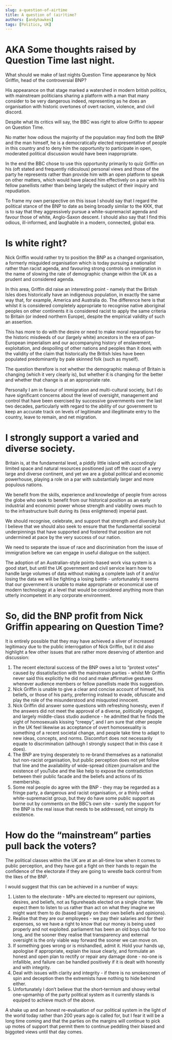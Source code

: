```yaml
---
slug: a-question-of-airtime
title: A question of (air)time?
authors: [andyhawkes]
tags: [Politics, UK]
---
```


# AKA Some thoughts raised by Question Time last night.

What should we make of last nights Question Time appearance by Nick Griffin, head of the controversial BNP?

His appearance on that stage marked a watershed in modern british politics, with mainstream politicians sharing a platform with a man that many consider to be very dangerous indeed, representing as he does an organisation with historic overtones of overt racism, violence, and civil discord.

<!-- truncate -->

Despite what its critics will say, the BBC was right to allow Griffin to appear on Question Time.

No matter how odious the majority of the population may find both the BNP and the man himself, he is a democratically elected representative of people in this country and to deny him the opportunity to participate in open, moderated political discussion would have been inappropriate.

In the end the BBC chose to use this opportunity primarily to quiz Griffin on his (oft stated and frequently ridiculous) personal views and those of the party he represents rather than provide him with an open platform to speak on other matters, which would have placed him effectively on a par with his fellow panellists rather than being largely the subject of their inquiry and repudiation.

To frame my own perspective on this issue I should say that I regard the political stance of the BNP to date as being broadly similar to the KKK, that is to say that they aggressively pursue a white-supremacist agenda and favour those of white, Anglo-Saxon descent. I should also say that I find this odious, ill-informed, and laughable in a modern, connected, global era.

# Is white right?

Nick Griffin would rather try to position the BNP as a changed organisation, a formerly misguided organisation which is today pursuing a nationalist rather than racist agenda, and favouring strong controls on immigration in the name of slowing the rate of demographic change within the UK as a prudent and considered agenda.

In this area, Griffin did raise an interesting point - namely that the British Isles does historically have an indigenous population, in exactly the same way that, for example, America and Australia do. The difference here is that whilst it is considered completely appropriate to recognise native aboriginal peoples on other continents it is considered racist to apply the same criteria to Britain (or indeed northern Europe), despite the empirical validity of such an assertion.

This has more to do with the desire or need to make moral reparations for the historic misdeeds of our (largely white) ancestors in the era of pan-European imperialism and our accompanying history of enslavement, exploitation, and despoiling of other nations and peoples than it does with the validity of the claim that historically the British Isles have been populated predominantly by pale skinned folk (such as myself).

The question therefore is not whether the demographic makeup of Britain is changing (which it very clearly is), but whether it is changing for the better and whether that change is at an appropriate rate.

Personally I am in favour of immigration and multi-cultural society, but I do have significant concerns about the level of oversight, management and control that have been exercised by successive governments over the last two decades, particularly with regard to the ability of our government to keep an accurate track on levels of legitimate and illegitimate entry to the country, leave to remain, and net migration.

# I strongly support a varied and diverse society.

Britain is, at the fundamental level, a piddly little island with accordingly limited space and natural resources positioned just off the coast of a very large and diverse continent, and yet we are a global political and economic powerhouse, playing a role on a par with substantially larger and more populous nations.

We benefit from the skills, experience and knowledge of people from across the globe who seek to benefit from our historical position as an early industrial and economic power whose strength and viability owes much to to the infrastructure built during its (less enlightened) imperial past.

We should recognise, celebrate, and support that strength and diversity but I believe that we should also seek to ensure that the fundamental societal underpinnings that have supported and fostered that position are not undermined at pace by the very success of our nation.

We need to separate the issue of race and discrimination from the issue of immigration before we can engage in useful dialogue on the subject.

The adoption of an Australian-style points-based work visa system is a good start, but until the UK government and civil service learn how to handle large volumes of data without making a complete lash of it and/or losing the data we will be fighting a losing battle - unfortunately it seems that our government is unable to make appropriate or economical use of modern technology at a level that would be considered anything more than utterly incompetent in any corporate environment.

# So, did the BNP profit from Nick Griffin appearing on Question Time?

It is entirely possible that they may have achieved a sliver of increased legitimacy due to the public interrogation of Nick Griffin, but it did also highlight a few other issues that are rather more deserving of attention and discussion:

1. The recent electoral success of the BNP owes a lot to “protest votes” caused by dissatisfaction with the mainstream parties - whilst Mr Griffin never said this explicitly he did nod and make affirmative gestures whenever audience members or fellow panellists made this suggestion.
2. Nick Griffin is unable to give a clear and concise account of himself, his beliefs, or those of his party, preferring instead to evade, obfuscate and play the role of the misunderstood and misquoted innocent.
3. Nick Griffin did answer some questions with refreshing honesty, even if the answers did not meet the approval of a diverse, politically engaged, and largely middle-class studio audience - he admitted that he finds the sight of homosexuals kissing “creepy”, and I am sure that other people in the UK feel likewise as acceptance of overt homosexuality is something of a recent societal change, and people take time to adapt to new ideas, concepts, and norms. Discomfort does not necessarily equate to discrimination (although I strongly suspect that in this case it does).
4. The BNP are trying desperately to re-brand themselves as a nationalist but non-racist organisation, but public perception does not yet follow that line and the availability of wide-spread citizen journalism and the existence of youTube and the like help to expose the contradiction between their public facade and the beliefs and actions of its membership.
5. Some real people do agree with the BNP - they may be regarded as a fringe party, a dangerous and racist organisation, or a thinly veiled white-supremacist group, but they do have some public support as borne out by comments on the BBC’s own site - surely the support for the BNP is the real issue that needs to be addressed, not simply its existence.

# How do the “mainstream” parties pull back the voters?

The political classes within the UK are at an all-time low when it comes to public perception, and they have got a fight on their hands to regain the confidence of the electorate if they are going to wrestle back control from the likes of the BNP.

I would suggest that this can be achieved in a number of ways:

1. Listen to the electorate - MPs are elected to represent our opinions, desires, and beliefs, not as figureheads elected on a single charter. We expect them to listen to us rather than act on what they imagine we might want them to do (based largely on their own beliefs and opinions).
2. Realise that they are our employees - we pay their salaries and for their expenses, so we have a right to know that our money is being used properly and not exploited. parliament has been an old boys club for too long, and the sooner they realise that transparency and external oversight is the only viable way forward the sooner we can move on.
3. If something goes wrong or is mishandled, admit it. Hold your hands up, apologise if appropriate, explain the issue clearly, and formulate an honest and open plan to rectify or repair any damage done - no-one is infallible, and failure can be handled positively if it is dealt with honestly and with integrity.
4. Deal with issues with clarity and integrity - if there is no smokescreen of spin and deception then the extremists have nothing to hide behind either.
5. Unfortunately I don’t believe that the short-termism and showy verbal one-upmanhip of the party political system as it currently stands is equiped to achieve much of the above.

A shake up and an honest re-evaluation of our political system in the light of the world today rather than 200 years ago is called for, but I fear it will be a long time coming and that the parties on the margins will continue to pick up motes of support that permit them to continue peddling their biased and biggoted views until that day comes.
